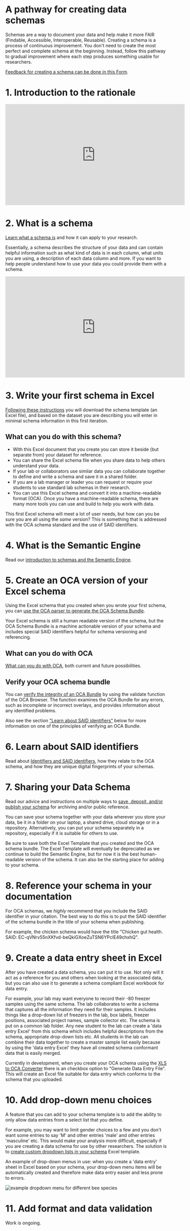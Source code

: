 # A pathway for creating data schemas

Schemas are a way to document your data and help make it more FAIR (Findable, Accessible, Interoperable, Reusable). Creating a schema is a process of continuous improvement. You don't need to create the most perfect and complete schema at the beginning. Instead, follow this pathway to gradual improvement where each step produces something usable for researchers.

[Feedback for creating a schema can be done in this Form](https://forms.office.com/Pages/ResponsePage.aspx?id=K6Fivq0soUml-oX08xVqfcxKJkze2nVHnEbvp9MCrIhUMjY3R0tTUDRTTU42RlBXMlAzRzdTSlo3RiQlQCN0PWcu).

# 1. Introduction to the rationale
<iframe width="560" height="315" src="https://www.youtube.com/embed/s4F1kEYeVEc" title="YouTube video player" frameborder="0" allow="accelerometer; autoplay; clipboard-write; encrypted-media; gyroscope; picture-in-picture" allowfullscreen></iframe>

# 2. What is a schema

[Learn what a schema is](what_is_a_schema.md) and how it can apply to your research.

Essentially, a schema describes the structure of your data and can contain helpful information such as what kind of data is in each column, what units you are using, a description of each data column and more. If you want to help people understand how to use your data you could provide them with a schema.
<iframe width="560" height="315" src="https://www.youtube.com/embed/r8VIIBWmL_k" title="YouTube video player" frameborder="0" allow="accelerometer; autoplay; clipboard-write; encrypted-media; gyroscope; picture-in-picture; web-share" allowfullscreen></iframe>

# 3. Write your first schema in Excel

[Following these instructions](create_first_schema.md) you will download the schema template (an Excel file), and based on the dataset you are describing you will enter in minimal schema information in this first iteration.

## What can you do with this schema?
* With this Excel document that you create you can store it beside (but separate from) your dataset for reference. 
* You can share the Excel schema file when you share data to help others understand your data.
* If your lab or collaborators use similar data you can collaborate together to define and write a schema and save it in a shared folder.
* If you are a lab manager or leader you can request or require your students to use standard lab schemas in their research.
* You can use this Excel schema and convert it into a machine-readable format (OCA). Once you have a machine-readable schema, there are many more tools you can use and build to help you work with data.

This first Excel schema will meet a lot of user needs, but how can you be sure you are all using the *same* version? This is something that is addressed with the OCA schema standard and the use of SAID identifiers.

# 4. What is the Semantic Engine

Read our [introduction to schemas and the Semantic Engine](semantic_engine.md).

# 5. Create an OCA version of your Excel schema

Using the Excel schema that you created when you wrote your first schema, you can [use the OCA parser to generate the OCA Schema Bundle](parse_OCA_schema.md).

Your Excel schema is still a human readable version of the schema, but the OCA Schema Bundle is a machine actionable version of your schema and includes special SAID identifiers helpful for schema versioning and referencing.

## What can you do with OCA

[What can you do with OCA](what_can_you_do_with_OCA.md), both current and future possibilities.

## Verify your OCA schema bundle

You can [verify the integrity of an OCA Bundle](verify_OCA_bundle.md) by using the validate function of the OCA Browser. The function examines the OCA Bundle for any errors, such as incomplete or incorrect overlays, and provides information about any identified problems.

Also see the section ["Learn about SAID identifiers"](#6-learn-about-said-identifiers) below for more information on one of the principles of verifying an OCA Bundle.

# 6. Learn about SAID identifiers

Read about [Identifiers and SAID identifiers](identifiers_and_saids.md), how they relate to the OCA schema, and how they are unique digital fingerprints of your schemas.

# 7. Sharing your Data Schema

Read our advice and instructions on multiple ways to [save, deposit, and/or publish your schema](deposit_schema.md) for archiving and/or public reference.

You can save your schema together with your data wherever you store your data, be it in a folder on your laptop, a shared drive, cloud storage or in a repository. Alternatively, you can put your schema separately in a repository, especially if it is suitable for others to use.

Be sure to save both the Excel Template that you created and the OCA schema bundle. The Excel Template will eventually be depreciated as we continue to build the Semantic Engine, but for now it is the best human-readable version of the schema. It can also be the starting place for adding to your schema.

# 8. Reference your schema in your documentation

For OCA schemas, we *highly* recommend that you include the SAID identifier in your citation. The best way to do this is to put the SAID identifier of the schema bundle in the title of your schema when publishing. 

For example, the chicken schema would have the title "Chicken gut health. SAID: EC-qVNrv55nXKfvd-beQkiGXoeZuTSN6YPcIE49chxhQ".

# 9. Create a data entry sheet in Excel

After you have created a data schema, you can put it to use. Not only will it act as a reference for you and others when looking at the associated data, but you can also use it to generate a schema compliant Excel workbook for data entry.

For example, your lab may want everyone to record their -80 freezer samples using the same schema. The lab collaborates to write a schema that captures all the information they need for their samples. It includes things like a drop-down list of freezers in the lab, box labels, freezer positions, associated project names, sample collector etc.  The schema is put on a common lab folder. Any new student to the lab can create a 'data entry Excel' from this schema which includes helpful descriptions from the schema, appropriate drop-down lists etc. All students in the lab can combine their data together to create a master sample list easily because by using the 'data entry Excel' they have all created schema conformant data that is easily merged.

Currently in development, when you create your OCA schema using the [XLS to OCA Converter](https://browser.oca.argo.colossi.network/#/) there is an checkbox option 
to "Generate Data Entry File". This will create an Excel file suitable for data entry which conforms to the schema that you uploaded.

# 10. Add drop-down menu choices

A feature that you can add to your schema template is to add the ability to only allow data entries from a select list that you define.

For example, you may want to limit gender choices to a few and you don't want some entries to say 'M' and other entries 'male' and other entries 'masculine' etc. This would make your analysis more difficult, especially if you are creating a data schema for use by other researchers. The solution is to [create custom dropdown lists in your schema](drop_down_list_instructions.md) Excel template.

An example of drop-down menus in use: when you create a 'data entry' sheet in Excel based on your schema, your drop-down menu items will be automatically created and therefore make data entry easier and less prone to errors.

![example dropdown menu for different bee species](/pictures/Bee_drop_down_example.PNG)

# 11. Add format and data validation 

Work is ongoing.
